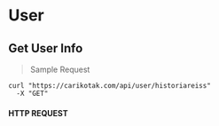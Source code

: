 # User

## Get User Info

> Sample Request

```shell
curl "https://carikotak.com/api/user/historiareiss"
  -X "GET"
```

#### HTTP REQUEST